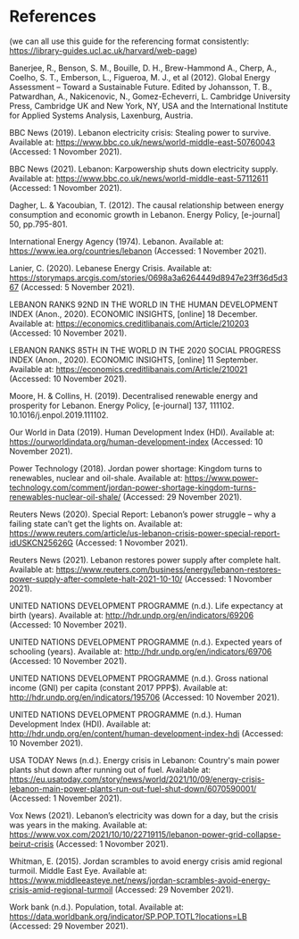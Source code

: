 # References

(we can all use this guide for the referencing format consistently: https://library-guides.ucl.ac.uk/harvard/web-page)

Banerjee, R., Benson, S. M., Bouille, D. H., Brew-Hammond A., Cherp, A., Coelho, S. T., Emberson, L., Figueroa, M. J., et al (2012). Global Energy Assessment – Toward a Sustainable Future. Edited by Johansson, T. B., Patwardhan, A., Nakicenovic, N., Gomez-Echeverri, L. Cambridge University Press, Cambridge UK and New York, NY, USA and the International Institute for Applied Systems Analysis, Laxenburg, Austria.

BBC News (2019). Lebanon electricity crisis: Stealing power to survive. Available at: https://www.bbc.co.uk/news/world-middle-east-50760043 (Accessed: 1 Novomber 2021).

BBC News (2021). Lebanon: Karpowership shuts down electricity supply. Available at: https://www.bbc.co.uk/news/world-middle-east-57112611 (Accessed: 1 Novomber 2021).

Dagher, L. & Yacoubian, T. (2012). The causal relationship between energy consumption and economic growth in Lebanon. Energy Policy, [e-journal] 50, pp.795-801.

International Energy Agency (1974). Lebanon. Available at: https://www.iea.org/countries/lebanon (Accessed: 1 November 2021).

Lanier, C. (2020). Lebanese Energy Crisis. Available at: <https://storymaps.arcgis.com/stories/0698a3a6264449d8947e23ff36d5d367> (Accessed: 5 November 2021).

LEBANON RANKS 92ND IN THE WORLD IN THE HUMAN DEVELOPMENT INDEX (Anon., 2020). ECONOMIC INSIGHTS, [online] 18 December. Available at: https://economics.creditlibanais.com/Article/210203 (Accessed: 10 November 2021).

LEBANON RANKS 85TH IN THE WORLD IN THE 2020 SOCIAL PROGRESS INDEX (Anon., 2020). ECONOMIC INSIGHTS, [online] 11 September. Available at: https://economics.creditlibanais.com/Article/210021 (Accessed: 10 November 2021).

Moore, H. & Collins, H. (2019). Decentralised renewable energy and prosperity for Lebanon. Energy Policy, [e-journal] 137, 111102. 10.1016/j.enpol.2019.111102.

Our World in Data (2019). Human Development Index (HDI). Available at: https://ourworldindata.org/human-development-index (Accessed: 10 November 2021).

Power Technology (2018). Jordan power shortage: Kingdom turns to renewables, nuclear and oil-shale. Available at: https://www.power-technology.com/comment/jordan-power-shortage-kingdom-turns-renewables-nuclear-oil-shale/ (Accessed: 29 November 2021).

Reuters News (2020). Special Report: Lebanon’s power struggle – why a failing state can’t get the lights on. Available at: https://www.reuters.com/article/us-lebanon-crisis-power-special-report-idUSKCN25626G (Accessed: 1 Novomber 2021).

Reuters News (2021). Lebanon restores power supply after complete halt. Available at: https://www.reuters.com/business/energy/lebanon-restores-power-supply-after-complete-halt-2021-10-10/ (Accessed: 1 Novomber 2021).

UNITED NATIONS DEVELOPMENT PROGRAMME (n.d.). Life expectancy at birth (years). Available at: http://hdr.undp.org/en/indicators/69206 (Accessed: 10 November 2021).

UNITED NATIONS DEVELOPMENT PROGRAMME (n.d.). Expected years of schooling (years). Available at: http://hdr.undp.org/en/indicators/69706 (Accessed: 10 November 2021).

UNITED NATIONS DEVELOPMENT PROGRAMME (n.d.). Gross national income (GNI) per capita (constant 2017 PPP$). Available at: http://hdr.undp.org/en/indicators/195706 (Accessed: 10 November 2021).

UNITED NATIONS DEVELOPMENT PROGRAMME (n.d.). Human Development Index (HDI). Available at: http://hdr.undp.org/en/content/human-development-index-hdi (Accessed: 10 November 2021).

USA TODAY News (n.d.). Energy crisis in Lebanon: Country's main power plants shut down after running out of fuel. Available at: https://eu.usatoday.com/story/news/world/2021/10/09/energy-crisis-lebanon-main-power-plants-run-out-fuel-shut-down/6070590001/ (Accessed: 1 November 2021).

Vox News (2021). Lebanon’s electricity was down for a day, but the crisis was years in the making. Available at: https://www.vox.com/2021/10/10/22719115/lebanon-power-grid-collapse-beirut-crisis (Accessed: 1 Novomber 2021).

Whitman, E. (2015). Jordan scrambles to avoid energy crisis amid regional turmoil. Middle East Eye. Available at: https://www.middleeasteye.net/news/jordan-scrambles-avoid-energy-crisis-amid-regional-turmoil (Accessed: 29 November 2021).

Work bank (n.d.). Population, total. Available at: https://data.worldbank.org/indicator/SP.POP.TOTL?locations=LB (Accessed: 29 November 2021).
